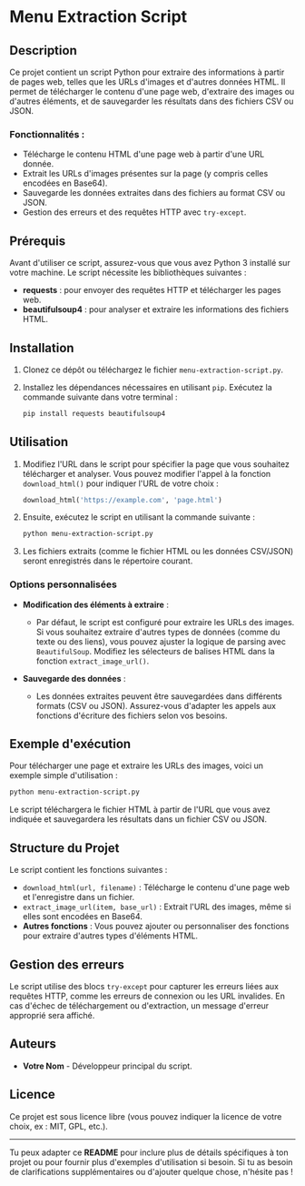 # Menu Extraction Script

## Description

Ce projet contient un script Python pour extraire des informations à partir de pages web, telles que les URLs d'images et d'autres données HTML. Il permet de télécharger le contenu d'une page web, d'extraire des images ou d'autres éléments, et de sauvegarder les résultats dans des fichiers CSV ou JSON.

### Fonctionnalités :
- Télécharge le contenu HTML d'une page web à partir d'une URL donnée.
- Extrait les URLs d'images présentes sur la page (y compris celles encodées en Base64).
- Sauvegarde les données extraites dans des fichiers au format CSV ou JSON.
- Gestion des erreurs et des requêtes HTTP avec `try-except`.

## Prérequis

Avant d'utiliser ce script, assurez-vous que vous avez Python 3 installé sur votre machine. Le script nécessite les bibliothèques suivantes :

- **requests** : pour envoyer des requêtes HTTP et télécharger les pages web.
- **beautifulsoup4** : pour analyser et extraire les informations des fichiers HTML.

## Installation

1. Clonez ce dépôt ou téléchargez le fichier `menu-extraction-script.py`.
2. Installez les dépendances nécessaires en utilisant `pip`. Exécutez la commande suivante dans votre terminal :

    ```bash
    pip install requests beautifulsoup4
    ```

## Utilisation

1. Modifiez l'URL dans le script pour spécifier la page que vous souhaitez télécharger et analyser. Vous pouvez modifier l'appel à la fonction `download_html()` pour indiquer l'URL de votre choix :

    ```python
    download_html('https://example.com', 'page.html')
    ```

2. Ensuite, exécutez le script en utilisant la commande suivante :

    ```bash
    python menu-extraction-script.py
    ```

3. Les fichiers extraits (comme le fichier HTML ou les données CSV/JSON) seront enregistrés dans le répertoire courant.

### Options personnalisées

- **Modification des éléments à extraire** :
    - Par défaut, le script est configuré pour extraire les URLs des images. Si vous souhaitez extraire d'autres types de données (comme du texte ou des liens), vous pouvez ajuster la logique de parsing avec `BeautifulSoup`. Modifiez les sélecteurs de balises HTML dans la fonction `extract_image_url()`.

- **Sauvegarde des données** :
    - Les données extraites peuvent être sauvegardées dans différents formats (CSV ou JSON). Assurez-vous d'adapter les appels aux fonctions d'écriture des fichiers selon vos besoins.

## Exemple d'exécution

Pour télécharger une page et extraire les URLs des images, voici un exemple simple d'utilisation :

```bash
python menu-extraction-script.py
```

Le script téléchargera le fichier HTML à partir de l'URL que vous avez indiquée et sauvegardera les résultats dans un fichier CSV ou JSON.

## Structure du Projet

Le script contient les fonctions suivantes :

- `download_html(url, filename)` : Télécharge le contenu d'une page web et l'enregistre dans un fichier.
- `extract_image_url(item, base_url)` : Extrait l'URL des images, même si elles sont encodées en Base64.
- **Autres fonctions** : Vous pouvez ajouter ou personnaliser des fonctions pour extraire d'autres types d'éléments HTML.

## Gestion des erreurs

Le script utilise des blocs `try-except` pour capturer les erreurs liées aux requêtes HTTP, comme les erreurs de connexion ou les URL invalides. En cas d'échec de téléchargement ou d'extraction, un message d'erreur approprié sera affiché.

## Auteurs

- **Votre Nom** - Développeur principal du script.

## Licence

Ce projet est sous licence libre (vous pouvez indiquer la licence de votre choix, ex : MIT, GPL, etc.).

---

Tu peux adapter ce **README** pour inclure plus de détails spécifiques à ton projet ou pour fournir plus d'exemples d'utilisation si besoin. Si tu as besoin de clarifications supplémentaires ou d'ajouter quelque chose, n'hésite pas !
